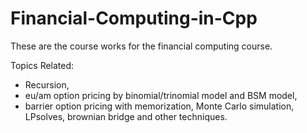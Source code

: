 # Financial-Computing-in-Cpp
These are the course works for the financial computing course.

Topics Related:

* Recursion, 
* eu/am option pricing by binomial/trinomial model and BSM model, 
* barrier option pricing with memorization, Monte Carlo simulation, LPsolves, brownian bridge and other techniques.
